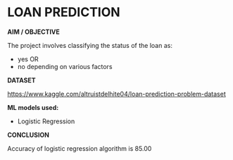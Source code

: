 
# LOAN PREDICTION

**AIM / OBJECTIVE**

The project involves classifying the status of the loan as:
- yes OR
- no
depending on various factors

**DATASET**

https://www.kaggle.com/altruistdelhite04/loan-prediction-problem-dataset

**ML models used:**

- Logistic Regression


**CONCLUSION**

Accuracy of logistic regression algorithm is  85.00

